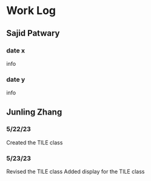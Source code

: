 # Work Log

## Sajid Patwary

### date x

info

### date y

info


## Junling Zhang

### 5/22/23
Created the TILE class

### 5/23/23
Revised the TILE class
Added display for the TILE class
